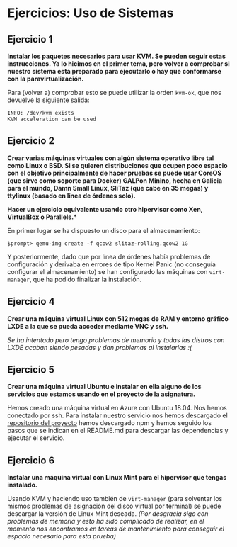 # Ejercicios: Uso de Sistemas

## Ejercicio 1

**Instalar los paquetes necesarios para usar KVM. Se pueden seguir estas
instrucciones. Ya lo hicimos en el primer tema, pero volver a
comprobar si nuestro sistema está preparado para ejecutarlo o hay que
conformarse con la paravirtualización.**

Para (volver a) comprobar esto se puede utilizar la orden `kvm-ok`,
que nos devuelve la siguiente salida:

```
INFO: /dev/kvm exists
KVM acceleration can be used
```


## Ejercicio 2

**Crear varias máquinas virtuales con algún sistema operativo libre
tal como Linux o BSD. Si se quieren distribuciones que ocupen poco
espacio con el objetivo principalmente de hacer pruebas se puede usar
CoreOS (que sirve como soporte para Docker) GALPon Minino, hecha en
Galicia para el mundo, Damn Small Linux, SliTaz (que cabe en 35 megas)
y ttylinux (basado en línea de órdenes solo).**

**Hacer un ejercicio equivalente usando otro hipervisor como Xen,
VirtualBox o Parallels.***

En primer lugar se ha dispuesto un disco para el almacenamiento:

```
$prompt> qemu-img create -f qcow2 slitaz-rolling.qcow2 1G
```

Y posteriormente, dado que por línea de órdenes había problemas de
configuración y derivaba en errores de tipo Kernel Panic (no conseguía
configurar el almacenamiento) se han configurado las máquinas con
`virt-manager`, que ha podido finalizar la instalación.

## Ejercicio 4

**Crear una máquina virtual Linux con 512 megas de RAM y entorno
gráfico LXDE a la que se pueda acceder mediante VNC y ssh.**

*Se ha intentado pero tengo problemas de memoria y todas las distros
con LXDE acaban siendo pesadas y dan problemas al instalarlas :(*


## Ejercicio 5

**Crear una máquina virtual Ubuntu e instalar en ella alguno de los
servicios que estamos usando en el proyecto de la asignatura.** 

Hemos creado una máquina virtual en Azure con Ubuntu 18.04. Nos hemos
conectado por ssh. Para instalar nuestro servicio nos hemos descargado
el [repositorio del proyecto](https://github.com/jojelupipa/Duckpiler)
hemos descargado npm y hemos seguido los pasos que se indican en el
README.md para descargar las dependencias y ejecutar el servicio.

## Ejercicio 6

**Instalar una máquina virtual con Linux Mint para el hipervisor que
tengas instalado.**

Usando KVM y haciendo uso también de `virt-manager` (para solventar
los mismos problemas de asignación del disco virtual por terminal) se
puede descargar la versión de Linux Mint deseada. *(Por desgracia sigo
con problemas de memoria y esto ha sido complicado de realizar, en el
momento nos encontramos en tareas de mantenimiento para conseguir el
espacio necesario para esta prueba)*


